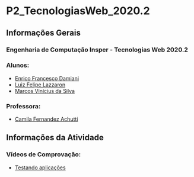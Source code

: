 # P2_TecnologiasWeb_2020.2

<h2>Informações Gerais</h2>

<h3>Engenharia de Computação Insper - Tecnologias Web 2020.2</h3>

<h3>Alunos:</h3>
<ul>
  <li><a href=https://www.linkedin.com/in/enrico-damiani-125527196/>Enrico Francesco Damiani</a></li>
  <li><a href=https://www.linkedin.com/in/luiz-felipe-lazzaron-682676181/>Luiz Felipe Lazzaron</a></li>
  <li><a href=https://www.linkedin.com/in/marcosvinis28/>Marcos Vinícius da Silva</a></li>
</ul>

<h3>Professora:</h3> 
<ul>
  <li><a href=https://www.linkedin.com/in/camilaachutti/?originalSubdomain=br>Camila Fernandez Achutti</a></li>
</ul>

<h2>Informações da Atividade</h2>

<h3>Vídeos de Comprovação:</h3>

<ul>
</li>
  <li><a href= x >Testando aplicações</a></li>
</ul>
